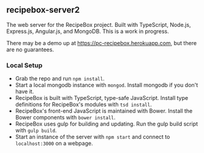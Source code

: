 ## recipebox-server2
The web server for the RecipeBox project. Built with TypeScript, Node.js, Express.js, Angular.js, and MongoDB. This is a work in progress.  

There may be a demo up at https://pc-recipebox.herokuapp.com, but there are no guarantees.

### Local Setup
- Grab the repo and run `npm install`. 
- Start a local mongodb instance with `mongod`. Install mongodb if you don't have it.
- RecipeBox is built with TypeScript, type-safe JavaScript. Install type definitions for RecipeBox's modules with `tsd install`.
- RecipeBox's front-end JavaScript is maintained with Bower. Install the Bower components with `bower install`.
- RecipeBox uses gulp for building and updating. Run the gulp build script with `gulp build`.
- Start an instance of the server with `npm start` and connect to `localhost:3000` on a webpage.
